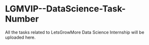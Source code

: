 # LGMVIP--DataScience-Task-Number
All the tasks related to LetsGrowMore Data Science Internship will be uploaded here.

